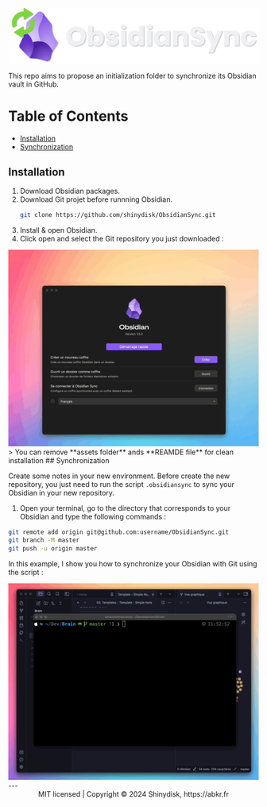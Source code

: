 <img src="./.assets/ObsidianSync.png"><br>

This repo aims to propose an initialization folder to synchronize its Obsidian vault in GitHub.

# Table of Contents
- [Installation](#installation)
- [Synchronization](#synchronization)

## Installation

1. Download Obsidian packages.
2. Download Git projet before runnning Obsidian.
    ```bash
    git clone https://github.com/shinydisk/ObsidianSync.git
    ```
3. Install & open Obsidian.
4. Click open and select the Git repository you just downloaded :
<img src="./.assets/gifs/ObsidianSync.gif">
> You can remove **assets folder** ands **REAMDE file** for clean installation
## Synchronization

Create some notes in your new environment.
Before create the new repository, you just need to run the script ``.obsidiansync`` to sync your Obsidian in your new repository.

1. Open your terminal, go to the directory that corresponds to your Obsidian and type the following commands :
```bash
git remote add origin git@github.com:username/ObsidianSync.git
git branch -M master
git push -u origin master
```

In this example, I show you how to synchronize your Obsidian with Git using the script :

<img src="./.assets/gifs/ObsidianSyncSH.gif">
---
<div align="center">
  MIT licensed | Copyright © 2024 Shinydisk, https://abkr.fr
</div>

